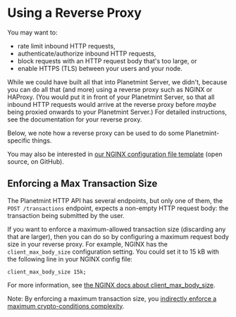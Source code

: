 <!---
Copyright © 2020 Interplanetary Database Association e.V.,
Planetmint and IPDB software contributors.
SPDX-License-Identifier: (Apache-2.0 AND CC-BY-4.0)
Code is Apache-2.0 and docs are CC-BY-4.0
--->

# Using a Reverse Proxy

You may want to:

* rate limit inbound HTTP requests,
* authenticate/authorize inbound HTTP requests,
* block requests with an HTTP request body that's too large, or
* enable HTTPS (TLS) between your users and your node.

While we could have built all that into Planetmint Server,
we didn't, because you can do all that (and more)
using a reverse proxy such as NGINX or HAProxy.
(You would put it in front of your Planetmint Server,
so that all inbound HTTP requests would arrive
at the reverse proxy before *maybe* being proxied
onwards to your Planetmint Server.)
For detailed instructions, see the documentation
for your reverse proxy.

Below, we note how a reverse proxy can be used
to do some Planetmint-specific things.

You may also be interested in
[our NGINX configuration file template](https://github.com/bigchaindb/nginx_3scale/blob/master/nginx.conf.template)
(open source, on GitHub).


## Enforcing a Max Transaction Size

The Planetmint HTTP API has several endpoints,
but only one of them, the `POST /transactions` endpoint,
expects a non-empty HTTP request body:
the transaction being submitted by the user.

If you want to enforce a maximum-allowed transaction size
(discarding any that are larger),
then you can do so by configuring a maximum request body size
in your reverse proxy.
For example, NGINX has the `client_max_body_size`
configuration setting. You could set it to 15 kB
with the following line in your NGINX config file:

```text
client_max_body_size 15k;
```

For more information, see
[the NGINX docs about client_max_body_size](https://nginx.org/en/docs/http/ngx_http_core_module.html#client_max_body_size).

Note: By enforcing a maximum transaction size, you
[indirectly enforce a maximum crypto-conditions complexity](https://github.com/bigchaindb/bigchaindb/issues/356#issuecomment-288085251).
